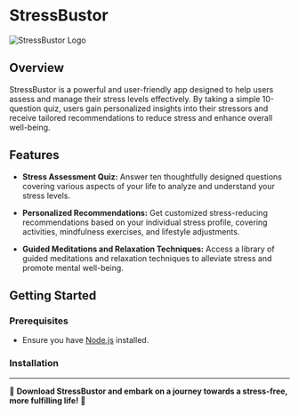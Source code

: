 # StressBustor

![StressBustor Logo](link-to-your-logo.png)

## Overview

StressBustor is a powerful and user-friendly app designed to help users assess and manage their stress levels effectively. By taking a simple 10-question quiz, users gain personalized insights into their stressors and receive tailored recommendations to reduce stress and enhance overall well-being.

## Features

- **Stress Assessment Quiz:** Answer ten thoughtfully designed questions covering various aspects of your life to analyze and understand your stress levels.


- **Personalized Recommendations:** Get customized stress-reducing recommendations based on your individual stress profile, covering activities, mindfulness exercises, and lifestyle adjustments.

- **Guided Meditations and Relaxation Techniques:** Access a library of guided meditations and relaxation techniques to alleviate stress and promote mental well-being.

## Getting Started

### Prerequisites

- Ensure you have [Node.js](https://nodejs.org/) installed.

### Installation


---

🚀 **Download StressBustor and embark on a journey towards a stress-free, more fulfilling life!** 🚀
